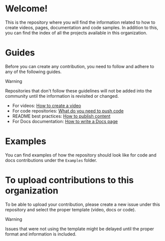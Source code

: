 # Welcome!

This is the repository where you will find the information related to how to create videos, pages, documentation and code samples. In addition to this, you can find the index of all the projects available in this organization.

# Guides

Before you can create any contribution, you need to follow and adhere to any of the following guides.

> [!WARNING]  
> Repositories that don't follow these guidelines will not be added into the community until the information is revisited or changed.

- For videos: [How to create a video](https://github.com/anthology-inc/community-contribution/blob/main/Guides/How_to_create_a_video.md)
- For code repositories: [What do you need to push code](https://github.com/anthology-inc/community-contribution/blob/main/Guides/What_do_you_need_to_push_code.md)
- README best practices: [How to publish content](https://github.com/anthology-inc/community-contribution/blob/main/Guides/How_to_publish_content.md)
- For Docs documentation: [How to write a Docs page](https://github.com/anthology-inc/community-contribution/blob/main/Guides/How_to_write_a_Docs_page.md)

# Examples

You can find examples of how the repository should look like for code and docs contributions under the `Examples` folder.

# To upload contributions to this organization

To be able to upload your contribution, please create a new issue under this repository and select the proper template (video, docs or code).

> [!WARNING]
> Issues that were not using the template might be delayed until the proper format and information is included.
